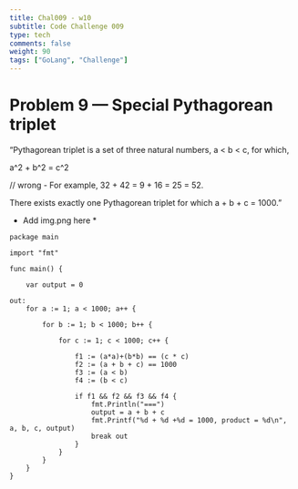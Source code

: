 ```yaml
---
title: Chal009 - w10
subtitle: Code Challenge 009
type: tech
comments: false
weight: 90
tags: ["GoLang", "Challenge"]
---
```


# Problem 9 — Special Pythagorean triplet
“Pythagorean triplet is a set of three natural numbers, a < b < c, for which,

a^2 + b^2 = c^2


// wrong  - For example, 32 + 42 = 9 + 16 = 25 = 52.

There exists exactly one Pythagorean triplet for which a + b + c = 1000.”

* Add img.png here *


~~~
package main

import "fmt"

func main() {

	var output = 0

out:
	for a := 1; a < 1000; a++ {

		for b := 1; b < 1000; b++ {

			for c := 1; c < 1000; c++ {

				f1 := (a*a)+(b*b) == (c * c)
				f2 := (a + b + c) == 1000
				f3 := (a < b)
				f4 := (b < c)

				if f1 && f2 && f3 && f4 {
					fmt.Println("===")
					output = a + b + c
					fmt.Printf("%d + %d +%d = 1000, product = %d\n", a, b, c, output)
					break out
				}
			}
		}
	}
}


~~~

